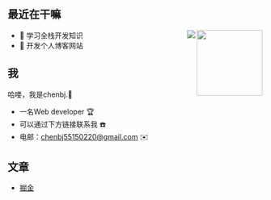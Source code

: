 ## 最近在干嘛

<img  align="right" height="130" src="https://github-readme-stats-anuraghazra1.vercel.app/api/top-langs/?username=chenbj5515&layout=compact&hide_border=true&theme=material-palenight" />

<img  align="right" src="https://github-readme-stats.vercel.app/api?username=chenbj5515&show_icons=true&hide_border=true&theme=material-palenight" />

* 👀 学习全栈开发知识
* 📖 开发个人博客网站

## 我



哈喽，我是chenbj.🌻

- 一名Web developer 🏆
- 可以通过下方链接联系我 ☎️
- 电邮：chenbj55150220@gmail.com ✉️


## 文章

* [掘金](https://juejin.cn/user/1187128290318056/posts)
